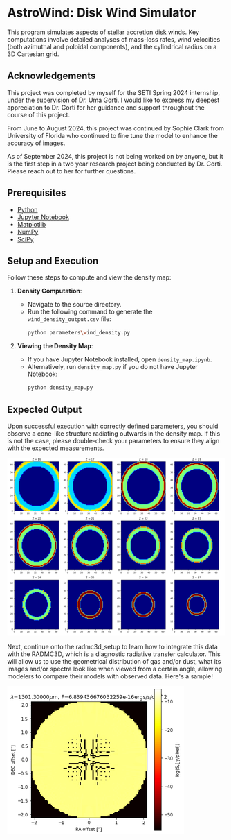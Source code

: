 # AstroWind: Disk Wind Simulator

This program simulates aspects of stellar accretion disk winds. Key computations involve detailed analyses of mass-loss rates, wind velocities (both azimuthal and poloidal components), and the cylindrical radius on a 3D Cartesian grid. 
 
## Acknowledgements

This project was completed by myself for the SETI Spring 2024 internship, under the supervision of Dr. Uma Gorti. I would like to express my deepest appreciation to Dr. Gorti for her guidance and support throughout the course of this project. 

From June to August 2024, this project was continued by Sophie Clark from University of Florida who continued to fine tune the model to enhance the accuracy of images. 

As of September 2024, this project is not being worked on by anyone, but it is the first step in a two year research project being conducted by Dr. Gorti. Please reach out to her for further questions.

## Prerequisites

- [Python](https://www.python.org/)
- [Jupyter Notebook](https://jupyter.org/install)
- [Matplotlib](https://matplotlib.org/stable/users/installing.html)
- [NumPy](https://numpy.org/install/)
- [SciPy](https://www.scipy.org/install.html)

## Setup and Execution

Follow these steps to compute and view the density map:

1. **Density Computation**:
   - Navigate to the source directory.
   - Run the following command to generate the `wind_density_output.csv` file:
     ```bash
     python parameters\wind_density.py
     ```

2. **Viewing the Density Map**:
   - If you have Jupyter Notebook installed, open `density_map.ipynb`.
   - Alternatively, run `density_map.py` if you do not have Jupyter Notebook:
     ```bash
     python density_map.py
     ```

## Expected Output

Upon successful execution with correctly defined parameters, you should observe a cone-like structure radiating outwards in the density map. If this is not the case, please double-check your parameters to ensure they align with the expected measurements.

![Density Map Output](example.png)

Next, continue onto the radmc3d_setup to learn how to integrate this data with the RADMC3D, which is a diagnostic radiative transfer calculator. This will allow us to use the geometrical distribution of gas and/or dust, what its images and/or spectra look like when viewed from a certain angle, allowing modelers to compare their models with observed data. Here's a sample!

![H2 output](example2.png)



